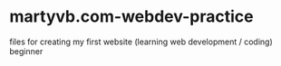 # martyvb.com-webdev-practice
files for creating my first website (learning web development / coding) beginner
